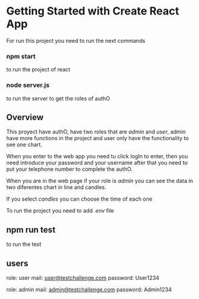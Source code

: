 # Getting Started with Create React App

For run this project you need to run the next commands

### npm start

to run the project of react

### node server.js

to run the server to get the roles of authO

## Overview

This proyect have authO, have two roles that are *admin* and *user*, admin have more functions in the project and user only have the functionality to see one chart.

When you enter to the web app you need tu click logIn to enter, then you need introduce your password and your username after that you need to put your telephone number to complete the authO.

When you are in the web page if your role is *admin* you can see the data in two diferentes chart in line and candles.

If you select *candles* you can choose the time of each one

To run the project you need to add *.env* file

## npm run test

to run the test

## users

role: user
mail: user@testchallenge.com
password: User1234

role: admin
mail: admin@testchallenge.com
password: Admin1234

